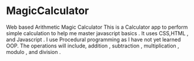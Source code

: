 # MagicCalculator
Web based Arithmetic Magic Calculator 
This is a Calculator app to perform simple calculation to help me master javascript basics . It uses CSS,HTML , and Javascript . I use Procedural programming as I have not yet learned OOP. The operations will include, addition , subtraction , multiplication , modulo , and division . 
